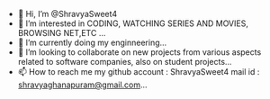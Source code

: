 - 👋 Hi, I’m @ShravyaSweet4
- 👀 I’m interested in CODING, WATCHING SERIES AND MOVIES, BROWSING NET,ETC ...
- 🌱 I’m currently doing my enginneering...
- 💞️ I’m looking to collaborate on new projects from various aspects related to software companies, also on student projects...
- 📫 How to reach me 
      my github account : ShravyaSweet4
      mail id : shravyaghanapuram@gmail.com...

<!---
ShravyaSweet4/ShravyaSweet4 is a ✨ special ✨ repository because its `README.md` (this file) appears on your GitHub profile.
You can click the Preview link to take a look at your changes.
--->
